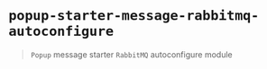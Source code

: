 # `popup-starter-message-rabbitmq-autoconfigure`

> `Popup` message starter `RabbitMQ` autoconfigure module